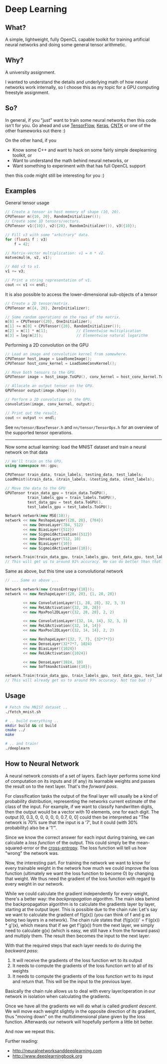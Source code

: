 # Deep Learning

## What?

A simple, lightweight, fully OpenCL capable toolkit for training artificial neural networks and doing some general tensor arithmetic.

## Why?

A university assignment.

I wanted to understand the details and underlying math of how neural networks work internally, so I choose this as my topic for a GPU computing freestyle assignment.

## So?

In general, if you "just" want to train some neural networks then this code isn't for you. Go ahead and use [TensorFlow](https://www.tensorflow.org), [Keras](http://keras.io), [CNTK](https://github.com/Microsoft/CNTK) or one of the other frameworks out there :)

On the other hand, if you

* Know some C++ and want to hack on some fairly simple deeplearning toolkit, or
* Want to understand the math behind neural networks, or
* Want something to experiment with that has full OpenCL support

then this code might still be interesting for you :)

## Examples

General tensor usage

```C++
// Create a tensor in host memory of shape (10, 20).
CPUTensor m({10, 20}, RandomInitializer());
// Create some 1D tensors/vectors.
CPUTensor v1({10}), v2({20}, RandomInitialzer()), v3({10});

// Fill v3 with some "arbitrary" data.
for (float& f : v3)
    f = 42;

// Matrix-vector multiplication: v1 = m * v2.
matvecmul(m, v2, v1);

// Add v3 to v1.
v1 += v3;

// Print a string representation of v1.
cout << v1 << endl;
```

It is also possible to access the lower-dimensional sub-objects of a tensor

```C++
// Create a 2D tensor/matrix.
CPUTensor m({4, 20}, ZeroInitializer);

// Some random operations on the rows of the matrix.
m[0] = CPUTensor({20}, OneInitializer);
m[1] += m[0] + CPUTensor({20}, RandomInitializer());
m[2] = m[1] * m[1];             // Elementwise multiplication
m[3] = log(m[2]);               // Elementwise natural logarithm
```

Performing a 2D convolution on the GPU

```C++
// Load an image and convolution kernel from somewhere.
CPUTensor host_image = LoadSomeImage();
CPUTensor host_conv_kernel = LoadSomeConvKernel();

// Move both tensors to the GPU.
GPUTensor image = host_image.ToGPU(), conv_kernel = host_conv_kernel.ToGPU();

// Allocate an output tensor on the GPU.
GPUTensor output(image.shape());

// Perform a 2D convolution on the GPU.
convolution(image, conv_kernel, output);

// Print out the result.
cout << output << endl;
```

See `nn/tensor/BaseTensor.h` and `nn/tensor/TensorOps.h` for an overview of the supported
tensor operations.

---

Now some actual learning: load the MNIST dataset and train a neural network on that data

```C++
// We'll train on the GPU.
using namespace nn::gpu;

CPUTensor train_data, train_labels, testing_data, test_labels;
LoadMnist(&train_data, &train_labels, &testing_data, &test_labels);

// Move the data to the GPU
GPUTensor train_data_gpu = train_data.ToGPU(),
          train_labels_gpu = train_labels.ToGPU(),
          test_data_gpu = test_data.ToGPU(),
          test_labels_gpu = test_labels.ToGPU();

Network network(new MSE(10));
network << new ReshapeLayer({28, 28}, {784})
        << new DenseLayer(784, 512)
        << new BiasLayer({512})
        << new SigmoidActivation({512})
        << new DenseLayer(512, 10)
        << new BiasLayer({10})
        << new SigmoidActivation({10});

network.Train(train_data_gpu, train_labels_gpu, test_data_gpu, test_labels_gpu, 10, 16, 0.1f);
// This will get us to around 91% accuracy. We can do better than that.
```

Same as above, but this time use a convolutional network

```C++
// ... Same as above ...

Network network(new CrossEntropy({10}));
network << new ReshapeLayer({28, 28}, {1, 28, 28})

        << new ConvolutionLayer({1, 28, 28}, 32, 3, 3)
        << new ReLUActivation({32, 28, 28})
        << new MaxPool2DLayer({32, 28, 28}, 2, 2)

        << new ConvolutionLayer({32, 14, 14}, 32, 3, 3)
        << new ReLUActivation({32, 14, 14})
        << new MaxPool2DLayer({32, 14, 14}, 2, 2)

        << new ReshapeLayer({32, 7, 7}, {32*7*7})
        << new DenseLayer(32*7*7, 1024)
        << new BiasLayer({1024})
        << new ReLUActivation({1024})

        << new DenseLayer(1024, 10)
        << new SoftmaxActivation({10});

network.Train(train_data_gpu, train_labels_gpu, test_data_gpu, test_labels_gpu, 10, 16, 0.001f);
// This will already get us to around 99% accuracy. Not too bad :)
```

## Usage

```bash
# Fetch the MNIST dataset ..
./fetch_mnist.sh

# .. build everything ..
mkdir build && cd build
cmake ../
make

# .. and train!
./deeplearn
```

## How to Neural Network

A neural network consists of a set of layers. Each layer performs some kind of computation on its inputs and (if any) its learnable weights and passes the result on to the next layer. That's the *forward pass*.

For classification tasks the output of the final layer will usually be a kind of probability distribution, representing the networks current estimate of the class of the input. For example, if we want to classify handwritten digits, then the output would be a vector with 10 elements, one for each digit. The output [0, 0.3, 0, 0, 0, 0, 0, 0.7, 0, 0] could then be interpreted as "The network is 70% sure that the input is a '7', but it could (with 30% probability) also be a '1'".

Since we know the correct answer for each input during training, we can calculate a *loss function* of the output. This could simply be the mean-squared-error or the [cross-entropy](https://en.wikipedia.org/wiki/Cross_entropy). The loss function will tell us how "wrong" the network was.

Now, the interesting part. For training the network we want to know for every trainable weight in the network how much we could improve the loss function (ultimately we want the loss function to become 0) by changing that weight. We thus need the gradient of the loss function with regard to every weight in our network.

While we could calculate the gradient independently for every weight, there's a better way: the *backpropagation algorithm*. The main idea behind the backpropagation algorithm is to calculate the gradients layer by layer, starting at the output layer. This is possible due to the chain rule: Let's say we want to calculate the gradient of f(g(x)) (you can think of f and g as being two layers in a network). The chain rule states that (f(g(x)))' = f'(g(x)) * g'(x), which means that if we get f'(g(x)) from the next layer, we simply need to calculate g(x) (which is easy, we still have x from the forward pass) and multiply them. The result then becomes the input to the next layer.

With that the required steps that each layer needs to do during the *backward pass*:

1. It will receive the gradients of the loss function wrt to its output
2. It needs to compute the gradients of the loss function wrt to all of its weights
3. It needs to compute the gradients of the loss function wrt to its input and return that. This will be the input to the previous layer.

Basically the chain rule allows us to deal with every layer/operation in our network in isolation when calculating the gradients.

Once we have all the gradients we will do what is called *gradient descent*. We will move each weight slightly in the opposite direction of its gradient, thus "moving down" on the multidimensional plane given by the loss function.
Afterwards our network will hopefully perform a little bit better.

And now we repeat this.

Further reading:
* http://neuralnetworksanddeeplearning.com
* http://www.deeplearningbook.org
